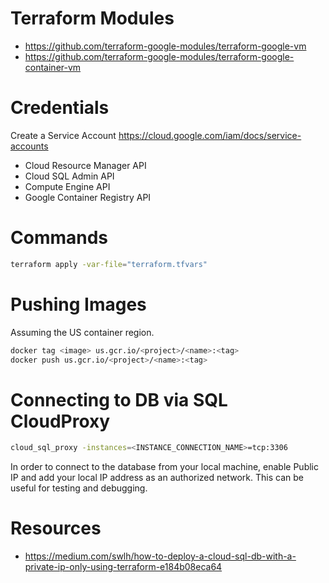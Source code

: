 # Terraform Modules
* https://github.com/terraform-google-modules/terraform-google-vm
* https://github.com/terraform-google-modules/terraform-google-container-vm

# Credentials
Create a Service Account
https://cloud.google.com/iam/docs/service-accounts

* Cloud Resource Manager API
* Cloud SQL Admin API
* Compute Engine API
* Google Container Registry API

# Commands
```sh
terraform apply -var-file="terraform.tfvars"
```

# Pushing Images
Assuming the US container region.
```sh
docker tag <image> us.gcr.io/<project>/<name>:<tag>
docker push us.gcr.io/<project>/<name>:<tag>
```

# Connecting to DB via SQL CloudProxy
```sh
cloud_sql_proxy -instances=<INSTANCE_CONNECTION_NAME>=tcp:3306
```
In order to connect to the database from your local machine, enable Public IP and add your local IP address as an authorized network. This can be useful for testing and debugging.

# Resources
* https://medium.com/swlh/how-to-deploy-a-cloud-sql-db-with-a-private-ip-only-using-terraform-e184b08eca64
